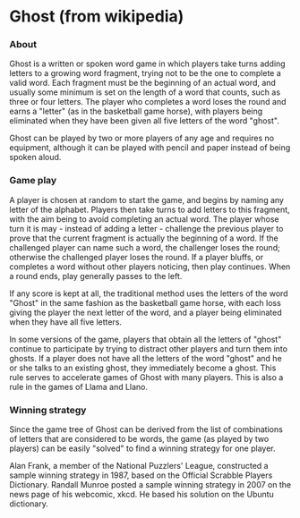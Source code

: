 # Ghost (from wikipedia)
### About

Ghost is a written or spoken word game in which players take turns adding letters to a growing word fragment, trying not to be the one to complete a valid word. Each fragment must be the beginning of an actual word, and usually some minimum is set on the length of a word that counts, such as three or four letters. The player who completes a word loses the round and earns a "letter" (as in the basketball game horse), with players being eliminated when they have been given all five letters of the word "ghost".

Ghost can be played by two or more players of any age and requires no equipment, although it can be played with pencil and paper instead of being spoken aloud.


### Game play
A player is chosen at random to start the game, and begins by naming any letter of the alphabet. Players then take turns to add letters to this fragment, with the aim being to avoid completing an actual word. The player whose turn it is may - instead of adding a letter - challenge the previous player to prove that the current fragment is actually the beginning of a word. If the challenged player can name such a word, the challenger loses the round; otherwise the challenged player loses the round. If a player bluffs, or completes a word without other players noticing, then play continues. When a round ends, play generally passes to the left.

If any score is kept at all, the traditional method uses the letters of the word "Ghost" in the same fashion as the basketball game horse, with each loss giving the player the next letter of the word, and a player being eliminated when they have all five letters.

In some versions of the game, players that obtain all the letters of "ghost" continue to participate by trying to distract other players and turn them into ghosts. If a player does not have all the letters of the word "ghost" and he or she talks to an existing ghost, they immediately become a ghost. This rule serves to accelerate games of Ghost with many players. This is also a rule in the games of Llama and Llano.


### Winning strategy
Since the game tree of Ghost can be derived from the list of combinations of letters that are considered to be words, the game (as played by two players) can be easily "solved" to find a winning strategy for one player.

Alan Frank, a member of the National Puzzlers' League, constructed a sample winning strategy in 1987, based on the Official Scrabble Players Dictionary. Randall Munroe posted a sample winning strategy in 2007 on the news page of his webcomic, xkcd. He based his solution on the Ubuntu dictionary.
